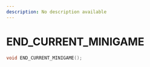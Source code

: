 ```yaml
---
description: No description available 
---
```


# END_CURRENT_MINIGAME

```cpp
void END_CURRENT_MINIGAME();
```